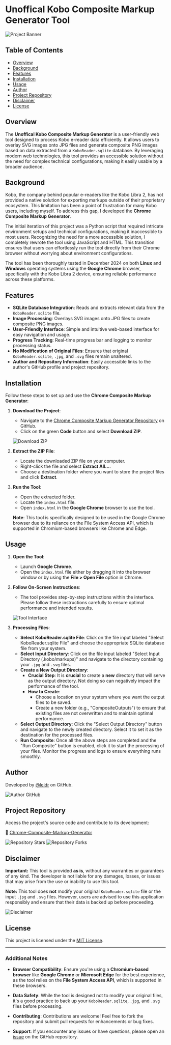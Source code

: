 

# Unoffical Kobo Composite Markup Generator Tool

![Project Banner](path-to-your-banner-image) <!-- Optional: Add a banner image if available -->

## Table of Contents

- [Overview](#overview)
- [Background](#background)
- [Features](#features)
- [Installation](#installation)
- [Usage](#usage)
- [Author](#author)
- [Project Repository](#project-repository)
- [Disclaimer](#disclaimer)
- [License](#license) <!-- Optional: Add if you have a license -->

## Overview

The **Unoffical Kobo Composite Markup Generator** is a user-friendly web tool designed to process Kobo e-reader data efficiently. It allows users to overlay SVG images onto JPG files and generate composite PNG images based on data extracted from a `KoboReader.sqlite` database. By leveraging modern web technologies, this tool provides an accessible solution without the need for complex technical configurations, making it easily usable by a broader audience.

## Background

Kobo, the company behind popular e-readers like the Kobo Libra 2, has not provided a native solution for exporting markups outside of their proprietary ecosystem. This limitation has been a point of frustration for many Kobo users, including myself. To address this gap, I developed the **Chrome Composite Markup Generator**.

The initial iteration of this project was a Python script that required intricate environment setups and technical configurations, making it inaccessible to most users. Recognizing the need for a more accessible solution, I completely rewrote the tool using JavaScript and HTML. This transition ensures that users can effortlessly run the tool directly from their Chrome browser without worrying about environment configurations.

The tool has been thoroughly tested in December 2024 on both **Linux** and **Windows** operating systems using the **Google Chrome** browser, specifically with the Kobo Libra 2 device, ensuring reliable performance across these platforms.

## Features

- **SQLite Database Integration**: Reads and extracts relevant data from the `KoboReader.sqlite` file.
- **Image Processing**: Overlays SVG images onto JPG files to create composite PNG images.
- **User-Friendly Interface**: Simple and intuitive web-based interface for easy navigation and usage.
- **Progress Tracking**: Real-time progress bar and logging to monitor processing status.
- **No Modification of Original Files**: Ensures that original `KoboReader.sqlite`, `.jpg`, and `.svg` files remain unaltered.
- **Author and Repository Information**: Easily accessible links to the author's GitHub profile and project repository.

## Installation

Follow these steps to set up and use the **Chrome Composite Markup Generator**:

1. **Download the Project**:
   
   - Navigate to the [Chrome Composite Markup Generator Repository](https://github.com/leldr/Chrome-Composite-Markup-Generator) on GitHub.
   - Click on the green **Code** button and select **Download ZIP**.
   
   ![Download ZIP](path-to-download-zip-image) <!-- Optional: Add an image showing the download button -->

2. **Extract the ZIP File**:
   
   - Locate the downloaded ZIP file on your computer.
   - Right-click the file and select **Extract All...**.
   - Choose a destination folder where you want to store the project files and click **Extract**.

3. **Run the Tool**:
   
   - Open the extracted folder.
   - Locate the `index.html` file.
   - Open `index.html` in the **Google Chrome** browser to use the tool.

   **Note**: This tool is specifically designed to be used in the Google Chrome browser due to its reliance on the File System Access API, which is supported in Chromium-based browsers like Chrome and Edge.

## Usage

1. **Open the Tool**:
   
   - Launch **Google Chrome**.
   - Open the `index.html` file either by dragging it into the browser window or by using the **File > Open File** option in Chrome.

2. **Follow On-Screen Instructions**:
   
   - The tool provides step-by-step instructions within the interface. Please follow these instructions carefully to ensure optimal performance and intended results.

   ![Tool Interface](path-to-tool-interface-image) <!-- Optional: Add a screenshot of the tool interface -->

3. **Processing Files**:
   
   - **Select KoboReader.sqlite File**: Click on the file input labeled "Select KoboReader.sqlite File" and choose the appropriate SQLite database file from your system.
   - **Select Input Directory**: Click on the file input labeled "Select Input Directory (.kobo/markups)" and navigate to the directory containing your `.jpg` and `.svg` files.
   - **Create a New Output Directory**: 
     - **Crucial Step**: It is **crucial** to create a **new** directory that will serve as the output directory. Not doing so can negatively impact the performance of the tool.
     - **How to Create**:
       - Choose a location on your system where you want the output files to be saved.
       - Create a new folder (e.g., "CompositeOutputs") to ensure that existing files are not overwritten and to maintain optimal performance.
   - **Select Output Directory**: Click the "Select Output Directory" button and navigate to the newly created directory. Select it to set it as the destination for the processed files.
   - **Run Composite**: Once all the above steps are completed and the "Run Composite" button is enabled, click it to start the processing of your files. Monitor the progress and logs to ensure everything runs smoothly.

## Author

Developed by [@leldr](https://github.com/leldr) on GitHub.

![Author GitHub](https://img.shields.io/badge/GitHub-%40leldr-blue?style=for-the-badge&logo=github)

## Project Repository

Access the project's source code and contribute to its development:

🔗 [Chrome-Composite-Markup-Generator](https://github.com/leldr/Chrome-Composite-Markup-Generator)

![Repository Stars](https://img.shields.io/github/stars/leldr/Chrome-Composite-Markup-Generator?style=for-the-badge)
![Repository Forks](https://img.shields.io/github/forks/leldr/Chrome-Composite-Markup-Generator?style=for-the-badge)

## Disclaimer

**Important:** This tool is provided **as is**, without any warranties or guarantees of any kind. The developer is not liable for any damages, losses, or issues that may arise from the use or inability to use this tool. 

**Note:** This tool does **not** modify your original `KoboReader.sqlite` file or the input `.jpg` and `.svg` files. However, users are advised to use this application responsibly and ensure that their data is backed up before proceeding.

![Disclaimer](path-to-disclaimer-image) <!-- Optional: Add an image related to disclaimer -->

## License

<!-- Optional: Add license information if applicable -->

This project is licensed under the [MIT License](LICENSE).

---

### Additional Notes

- **Browser Compatibility**: Ensure you're using a **Chromium-based browser** like **Google Chrome** or **Microsoft Edge** for the best experience, as the tool relies on the **File System Access API**, which is supported in these browsers.

- **Data Safety**: While the tool is designed not to modify your original files, it's a good practice to back up your `KoboReader.sqlite`, `.jpg`, and `.svg` files before processing.

- **Contributing**: Contributions are welcome! Feel free to fork the repository and submit pull requests for enhancements or bug fixes.

- **Support**: If you encounter any issues or have questions, please open an [issue](https://github.com/leldr/Chrome-Composite-Markup-Generator/issues) on the GitHub repository.

